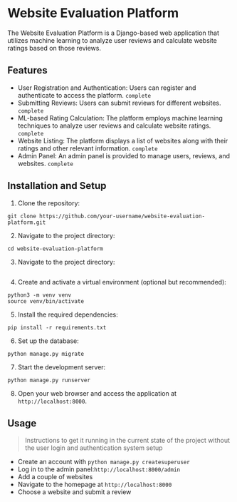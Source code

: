 # Website Evaluation Platform

The Website Evaluation Platform is a Django-based web application that utilizes machine learning to analyze user reviews and calculate website ratings based on those reviews. 

## Features
- User Registration and Authentication: Users can register and authenticate to access the platform. `complete`
- Submitting Reviews: Users can submit reviews for different websites. `complete`
- ML-based Rating Calculation: The platform employs machine learning techniques to analyze user reviews and calculate website ratings. `complete`
- Website Listing: The platform displays a list of websites along with their ratings and other relevant information. `complete`
- Admin Panel: An admin panel is provided to manage users, reviews, and websites. `complete`

## Installation and Setup
1. Clone the repository:

```shell
git clone https://github.com/your-username/website-evaluation-platform.git
```

2. Navigate to the project directory:
```shell
cd website-evaluation-platform
```

3. Navigate to the project directory:
```shell

```

4. Create and activate a virtual environment (optional but recommended):
```shell
python3 -m venv venv
source venv/bin/activate
```

5. Install the required dependencies:
```shell
pip install -r requirements.txt
```

6. Set up the database:
```shell
python manage.py migrate
```

7. Start the development server:
```shell
python manage.py runserver
```

8. Open your web browser and access the application at `http://localhost:8000`.

## Usage
> Instructions to get it running in the current state of the project without the user login and authentication system setup

- Create an account with `python manage.py createsuperuser`
- Log in to the admin panel:`http://localhost:8000/admin`
- Add a couple of websites
- Navigate to the homepage at `http://localhost:8000`
- Choose a website and submit a review